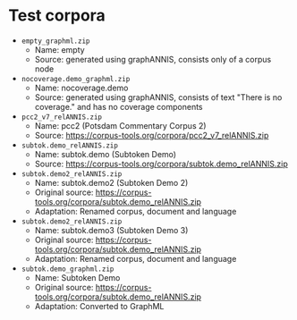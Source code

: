 # Test corpora

- `empty_graphml.zip`
  - Name: empty
  - Source: generated using graphANNIS, consists only of a corpus node
- `nocoverage.demo_graphml.zip`
  - Name: nocoverage.demo
  - Source: generated using graphANNIS, consists of text "There is no coverage." and has no coverage components
- `pcc2_v7_relANNIS.zip`
  - Name: pcc2 (Potsdam Commentary Corpus 2)
  - Source: <https://corpus-tools.org/corpora/pcc2_v7_relANNIS.zip>
- `subtok.demo_relANNIS.zip`
  - Name: subtok.demo (Subtoken Demo)
  - Source: <https://corpus-tools.org/corpora/subtok.demo_relANNIS.zip>
- `subtok.demo2_relANNIS.zip`
  - Name: subtok.demo2 (Subtoken Demo 2)
  - Original source: <https://corpus-tools.org/corpora/subtok.demo_relANNIS.zip>
  - Adaptation: Renamed corpus, document and language
- `subtok.demo2_relANNIS.zip`
  - Name: subtok.demo3 (Subtoken Demo 3)
  - Original source: <https://corpus-tools.org/corpora/subtok.demo_relANNIS.zip>
  - Adaptation: Renamed corpus, document and language
- `subtok.demo_graphml.zip`
  - Name: Subtoken Demo
  - Original source: <https://corpus-tools.org/corpora/subtok.demo_relANNIS.zip>
  - Adaptation: Converted to GraphML

